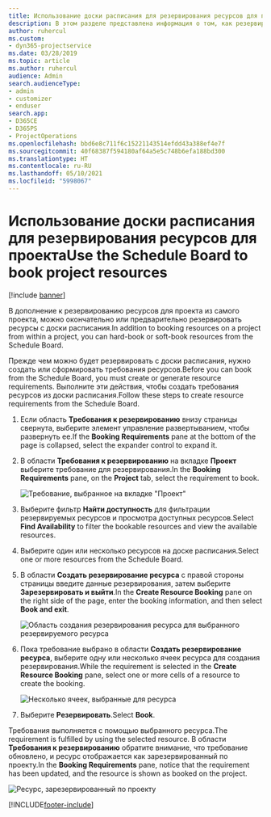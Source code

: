 ```yaml
---
title: Использование доски расписания для резервирования ресурсов для проекта
description: В этом разделе представлена информация о том, как резервировать ресурсы.
author: ruhercul
ms.custom:
- dyn365-projectservice
ms.date: 03/28/2019
ms.topic: article
ms.author: ruhercul
audience: Admin
search.audienceType:
- admin
- customizer
- enduser
search.app:
- D365CE
- D365PS
- ProjectOperations
ms.openlocfilehash: bbd6e8c711f6c15221143514efdd43a388ef4e7f
ms.sourcegitcommit: 40f68387f594180af64a5e5c748b6efa188bd300
ms.translationtype: HT
ms.contentlocale: ru-RU
ms.lasthandoff: 05/10/2021
ms.locfileid: "5998067"
---
```

# <a name="use-the-schedule-board-to-book-project-resources"></a><span data-ttu-id="fb79d-103">Использование доски расписания для резервирования ресурсов для проекта</span><span class="sxs-lookup"><span data-stu-id="fb79d-103">Use the Schedule Board to book project resources</span></span>

[!include [banner](../includes/psa-now-project-operations.md)]

<span data-ttu-id="fb79d-104">В дополнение к резервированию ресурсов для проекта из самого проекта, можно окончательно или предварительно резервировать ресурсы с доски расписания.</span><span class="sxs-lookup"><span data-stu-id="fb79d-104">In addition to booking resources on a project from within a project, you can hard-book or soft-book resources from the Schedule Board.</span></span>

<span data-ttu-id="fb79d-105">Прежде чем можно будет резервировать с доски расписания, нужно создать или сформировать требования ресурсов.</span><span class="sxs-lookup"><span data-stu-id="fb79d-105">Before you can book from the Schedule Board, you must create or generate resource requirements.</span></span> <span data-ttu-id="fb79d-106">Выполните эти действия, чтобы создать требования ресурсов из доски расписания.</span><span class="sxs-lookup"><span data-stu-id="fb79d-106">Follow these steps to create resource requirements from the Schedule Board.</span></span>

1. <span data-ttu-id="fb79d-107">Если область **Требования к резервированию** внизу страницы свернута, выберите элемент управление развертыванием, чтобы развернуть ее.</span><span class="sxs-lookup"><span data-stu-id="fb79d-107">If the **Booking Requirements** pane at the bottom of the page is collapsed, select the expander control to expand it.</span></span>
2. <span data-ttu-id="fb79d-108">В области **Требования к резервированию** на вкладке **Проект** выберите требование для резервирования.</span><span class="sxs-lookup"><span data-stu-id="fb79d-108">In the **Booking Requirements** pane, on the **Project** tab, select the requirement to book.</span></span>

    ![Требование, выбранное на вкладке "Проект"](media/Resource-Management-image73.png)

3. <span data-ttu-id="fb79d-110">Выберите фильтр **Найти доступность** для фильтрации резервируемых ресурсов и просмотра доступных ресурсов.</span><span class="sxs-lookup"><span data-stu-id="fb79d-110">Select **Find Availability** to filter the bookable resources and view the available resources.</span></span> 
4. <span data-ttu-id="fb79d-111">Выберите один или несколько ресурсов на доске расписания.</span><span class="sxs-lookup"><span data-stu-id="fb79d-111">Select one or more resources from the Schedule Board.</span></span> 
5. <span data-ttu-id="fb79d-112">В области **Создать резервирование ресурса** с правой стороны страницы введите данные резервирования, затем выберите **Зарезервировать и выйти**.</span><span class="sxs-lookup"><span data-stu-id="fb79d-112">In the **Create Resource Booking** pane on the right side of the page, enter the booking information, and then select **Book and exit**.</span></span>

    ![Область создания резервирования ресурса для выбранного резервируемого ресурса](media/Resource-Management-image74.png)

6. <span data-ttu-id="fb79d-114">Пока требование выбрано в области **Создать резервирование ресурса**, выберите одну или несколько ячеек ресурса для создания резервирования.</span><span class="sxs-lookup"><span data-stu-id="fb79d-114">While the requirement is selected in the **Create Resource Booking** pane, select one or more cells of a resource to create the booking.</span></span>

    ![Несколько ячеек, выбранные для ресурса](media/Resource-Management-image75.png)

7. <span data-ttu-id="fb79d-116">Выберите **Резервировать**.</span><span class="sxs-lookup"><span data-stu-id="fb79d-116">Select **Book**.</span></span>

<span data-ttu-id="fb79d-117">Требования выполняется с помощью выбранного ресурса.</span><span class="sxs-lookup"><span data-stu-id="fb79d-117">The requirement is fulfilled by using the selected resource.</span></span> <span data-ttu-id="fb79d-118">В области **Требования к резервированию** обратите внимание, что требование обновлено, и ресурс отображается как зарезервированный по проекту.</span><span class="sxs-lookup"><span data-stu-id="fb79d-118">In the **Booking Requirements** pane, notice that the requirement has been updated, and the resource is shown as booked on the project.</span></span>

![Ресурс, зарезервированный по проекту](media/Resource-Management-image76.png)


[!INCLUDE[footer-include](../includes/footer-banner.md)]